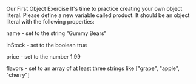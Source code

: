 Our First Object Exercise
It's time to practice creating your own object literal.  Please define a new variable called product.  It should be an object literal with the following properties:

name - set to the string "Gummy Bears"

inStock - set to the boolean true

price  - set to the number 1.99

flavors - set to an array of at least three strings like ["grape", "apple", "cherry"]
